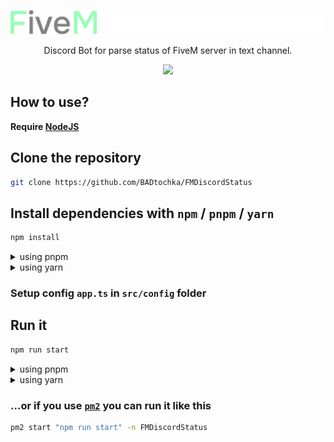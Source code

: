 <p align="center">
  <img src="https://raw.githubusercontent.com/BADtochka/FMDiscordStatus/main/logo.svg">
</p>

<p align="center">
Discord Bot for parse status of FiveM server in text channel.
</p>

<p align="center">
  <img src="https://i.imgur.com/nEiOyWg.png">
</p>




## How to use?
**Require [NodeJS ](https://nodejs.org/en/download/)**

## Clone the repository
```bash
git clone https://github.com/BADtochka/FMDiscordStatus
```

## Install dependencies with `npm` / `pnpm` / `yarn`
```bash
npm install
```

<details>
<summary>using pnpm</summary>

```bash
pnpm install
```
</details>

<details>
<summary>using yarn</summary>

```bash
yarn install
```
</details>

### Setup config `app.ts` in `src/config` folder

## Run it
```bash
npm run start
```

<details>
<summary>using pnpm</summary>

```bash
pnpm run start
```
</details>

<details>
<summary>using yarn</summary>

```bash
yarn start
```
</details>

### **...or if you use [`pm2`](https://pm2.keymetrics.io/) you can run it like this**
```bash
pm2 start "npm run start" -n FMDiscordStatus
```
